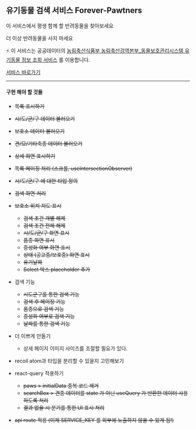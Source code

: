 ## 유기동물 검색 서비스 Forever-Pawtners

이 서비스에서 평생 함께 할 반려동물을 찾아보세요

더 이상 반려동물을 사지 마세요

⚡️ 이 서비스는
공공데이터의 [농림축산식품부 농림축산검역본부\_동물보호관리시스템 유기동물 정보 조회 서비스](https://www.data.go.kr/tcs/dss/selectApiDataDetailView.do?publicDataPk=15098931)
를 이용합니다.

[서비스 바로가기](https://forever-pawtners.vercel.app)

---

#### 구현 해야 할 것들

- ~~목록 표시하기~~
- ~~시/도/군/구 데이터 불러오기~~
- ~~보호소 데이터 불러오기~~
- ~~견/묘/기타축종 데이터 불러오기~~
- ~~상세 화면 표시하기~~
- ~~목록 페이징 처리 (스크롤, useIntersectionObserver)~~
- ~~시/도/군/구 에 대한 타입 정의~~
- ~~검색 화면 처리~~
- ~~보호소 위치 지도 표시~~

    - ~~검색 조건 개별 해제~~
    - ~~검색 조건 전체 해제~~
    - ~~시/도/군/구 화면 표시~~
    - ~~품종 화면 표시~~
    - ~~중성화 여부 화면 표시~~
    - ~~상태 (공고중/보호중) 화면 표시~~
    - ~~유기날짜~~
    - ~~Select 박스 placeholder 추가~~

- 검색 기능

    - ~~시도군구를 통한 검색 기능~~
    - ~~검색 후 페이징 기능~~
    - ~~품종으로 검색 기능~~
    - ~~중성화 여부로 검색 기능~~
    - ~~날짜를 통한 검색 기능~~

- 더 이쁘게 만들기

    - 상세 페이지 이미지 사이즈를 조절할 필요가 있다.

- recoil atom과 타입을 분리할 수 있을지 고민해보기
- react-query 적용하기
    - ~~paws > initialData 중복 코드 제거~~
    - ~~searchBox > 견종 데이터를 state 가 아닌 useQuery 가 반환한 데이터 사용하도록 처리~~
    - ~~결과 없을 시 분기를 통한 UI 표시 처리~~
- ~~api route 적용 (이제 SERVICE_KEY 를 외부에 노출하지 않을 수 있게 됨!)~~
